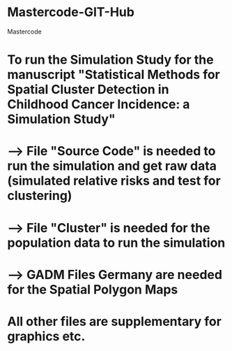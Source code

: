 # Mastercode-GIT-Hub
Mastercode

# To run the Simulation Study for the manuscript "Statistical Methods for Spatial Cluster Detection in Childhood Cancer Incidence: a Simulation Study"
# --> File "Source Code" is needed to run the simulation and get raw data (simulated relative risks and test for clustering)
# --> File "Cluster" is needed for the population data to run the simulation
# --> GADM Files Germany are needed for the Spatial Polygon Maps
# All other files are supplementary for graphics etc. 
